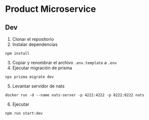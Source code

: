 # Product Microservice

## Dev

1. Clonar el repositorio
2. Instalar dependencias

```
npm install
```

3. Copiar y renombrar el archivo `.env.template` a `.env`
4. Ejecutar migración de prisma

```
npx prisma migrate dev
```

5. Levantar servidor de nats

```
docker run -d --name nats-server -p 4222:4222 -p 8222:8222 nats
```

6. Ejecutar

```
npm run start:dev
```
